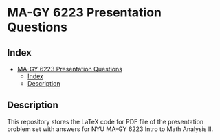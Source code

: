 # MA-GY 6223 Presentation Questions

## Index
- [MA-GY 6223 Presentation Questions](#ma-gy-6223-presentation-questions)
  - [Index](#index)
  - [Description](#description)

## Description
This repository stores the LaTeX code for PDF file of the presentation problem set with answers for NYU MA-GY 6223 Intro to Math Analysis II.